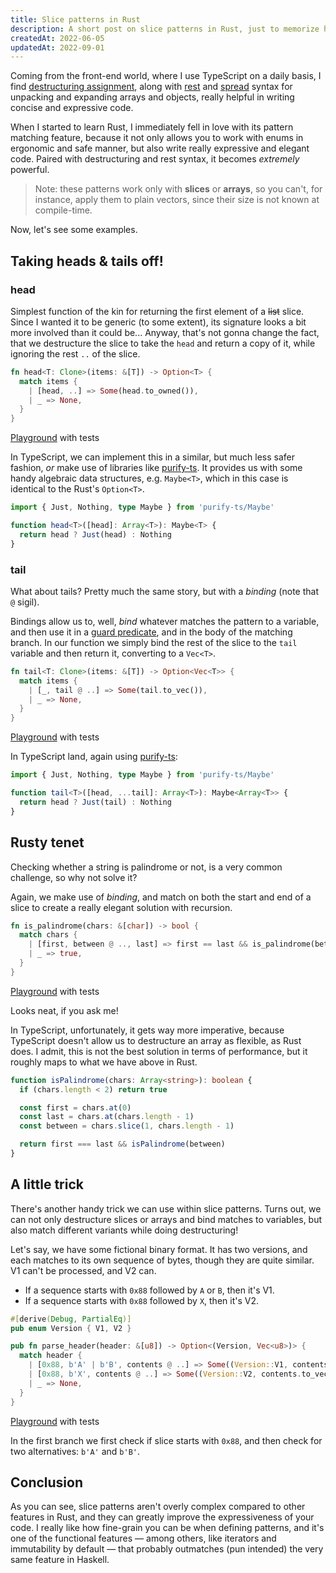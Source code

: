 ```yaml
---
title: Slice patterns in Rust
description: A short post on slice patterns in Rust, just to memorize how handy they are.
createdAt: 2022-06-05
updatedAt: 2022-09-01
---
```


Coming from the front-end world, where I use TypeScript on a daily basis, I find [destructuring assignment][destructuring-assignment], along with [rest] and [spread] syntax for unpacking and expanding arrays and objects, really helpful in writing concise and expressive code.

When I started to learn Rust, I immediately fell in love with its pattern matching feature, because it not only allows you to work with enums in ergonomic and safe manner, but also write really expressive and elegant code. Paired with destructuring and rest syntax, it becomes _extremely_ powerful.

> Note: these patterns work only with **slices** or **arrays**, so you can't, for instance, apply them to plain vectors, since their size is not known at compile-time.

Now, let's see some examples.

## Taking heads & tails off!

### head

Simplest function of the kin for returning the first element of a ~~list~~ slice. Since I wanted it to be generic (to some extent), its signature looks a bit more involved than it could be... Anyway, that's not gonna change the fact, that we destructure the slice to take the `head` and return a copy of it, while ignoring the rest `..` of the slice.

```rust
fn head<T: Clone>(items: &[T]) -> Option<T> {
  match items {
    | [head, ..] => Some(head.to_owned()),
    | _ => None,
  }
}
```

[Playground](https://play.rust-lang.org/?version=stable&mode=debug&edition=2021&gist=f7ca004dc2de27ca52fc5cb41d5a57b6) with tests

In TypeScript, we can implement this in a similar, but much less safer fashion, _or_ make use of libraries like [purify-ts]. It provides us with some handy algebraic data structures, e.g. `Maybe<T>`, which in this case is identical to the Rust's `Option<T>`.

```typescript
import { Just, Nothing, type Maybe } from 'purify-ts/Maybe'

function head<T>([head]: Array<T>): Maybe<T> {
  return head ? Just(head) : Nothing
}
```

### tail

What about tails? Pretty much the same story, but with a _binding_ (note that `@` sigil).

Bindings allow us to, well, _bind_ whatever matches the pattern to a variable, and then use it in a [guard predicate][guard], and in the body of the matching branch. In our function we simply bind the rest of the slice to the `tail` variable and then return it, converting to a `Vec<T>`.

```rust
fn tail<T: Clone>(items: &[T]) -> Option<Vec<T>> {
  match items {
    | [_, tail @ ..] => Some(tail.to_vec()),
    | _ => None,
  }
}
```

[Playground](https://play.rust-lang.org/?version=stable&mode=debug&edition=2021&gist=9cd6724ede2425db161c79416e7fc7c1) with tests

In TypeScript land, again using [purify-ts]:

```typescript
import { Just, Nothing, type Maybe } from 'purify-ts/Maybe'

function tail<T>([head, ...tail]: Array<T>): Maybe<Array<T>> {
  return head ? Just(tail) : Nothing
}
```

## Rusty tenet

Checking whether a string is palindrome or not, is a very common challenge, so why not solve it?

Again, we make use of _binding_, and match on both the start and end of a slice to create a really elegant solution with recursion.

```rust
fn is_palindrome(chars: &[char]) -> bool {
  match chars {
    | [first, between @ .., last] => first == last && is_palindrome(between),
    | _ => true,
  }
}
```

[Playground](https://play.rust-lang.org/?version=stable&mode=debug&edition=2021&gist=006b390a35a50e1fa4f308f98bcac2a2) with tests

Looks neat, if you ask me!

In TypeScript, unfortunately, it gets way more imperative, because TypeScript doesn't allow us to destructure an array as flexible, as Rust does. I admit, this is not the best solution in terms of performance, but it roughly maps to what we have above in Rust.

```typescript
function isPalindrome(chars: Array<string>): boolean {
  if (chars.length < 2) return true

  const first = chars.at(0)
  const last = chars.at(chars.length - 1)
  const between = chars.slice(1, chars.length - 1)

  return first === last && isPalindrome(between)
}
```

## A little trick

There's another handy trick we can use within slice patterns. Turns out, we can not only destructure slices or arrays and bind matches to variables, but also match different variants while doing destructuring!

Let's say, we have some fictional binary format. It has two versions, and each matches to its own sequence of bytes, though they are quite similar. V1 can't be processed, and V2 can.

- If a sequence starts with `0x88` followed by `A` or `B`, then it's V1.
- If a sequence starts with `0x88` followed by `X`, then it's V2.

```rust {{ highlight: [6] }}
#[derive(Debug, PartialEq)]
pub enum Version { V1, V2 }

pub fn parse_header(header: &[u8]) -> Option<(Version, Vec<u8>)> {
  match header {
    | [0x88, b'A' | b'B', contents @ ..] => Some((Version::V1, contents.to_vec())),
    | [0x88, b'X', contents @ ..] => Some((Version::V2, contents.to_vec())),
    | _ => None,
  }
}
```

[Playground](https://play.rust-lang.org/?version=stable&mode=debug&edition=2021&gist=95dba7e869e9499016a9e9a17792b933) with tests

In the first branch we first check if slice starts with `0x88`, and then check for two alternatives: `b'A'` and `b'B'`.

## Conclusion

As you can see, slice patterns aren't overly complex compared to other features in Rust, and they can greatly improve the expressiveness of your code. I really like how fine-grain you can be when defining patterns, and it's one of the functional features — among others, like iterators and immutability by default — that probably outmatches (pun intended) the very same feature in Haskell.

<!-- Links -->

[destructuring-assignment]: https://developer.mozilla.org/en-US/docs/Web/JavaScript/Reference/Operators/Destructuring_assignment
[rest]: https://developer.mozilla.org/en-US/docs/Web/JavaScript/Reference/Functions/rest_parameters
[spread]: https://developer.mozilla.org/en-US/docs/Web/JavaScript/Reference/Operators/Spread_syntax
[purify-ts]: https://github.com/gigobyte/purify
[guard]: https://doc.rust-lang.org/rust-by-example/flow_control/match/guard.html
